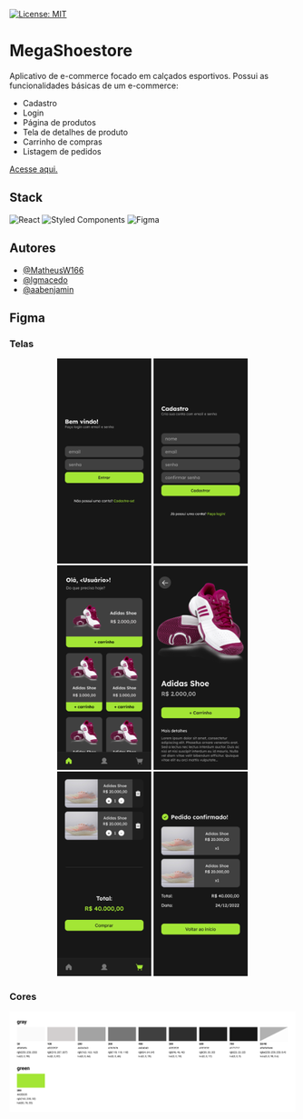 [![License: MIT](https://img.shields.io/badge/License-MIT-yellow.svg)](https://github.com/MatheusW166/mega-shoestore/blob/main/LICENCE)

# MegaShoestore

Aplicativo de e-commerce focado em calçados esportivos. Possui as funcionalidades básicas de um e-commerce:

- Cadastro
- Login
- Página de produtos
- Tela de detalhes de produto
- Carrinho de compras
- Listagem de pedidos

[Acesse aqui.](https://mega-shoestore.vercel.app/home)

## Stack

![React](https://img.shields.io/badge/react-%2320232a.svg?style=for-the-badge&logo=react&logoColor=%2361DAFB) ![Styled Components](https://img.shields.io/badge/styled--components-DB7093?style=for-the-badge&logo=styled-components&logoColor=white) ![Figma](https://img.shields.io/badge/figma-%23F24E1E.svg?style=for-the-badge&logo=figma&logoColor=white)

## Autores

- [@MatheusW166](https://github.com/MatheusW166)
- [@lgmacedo](https://github.com/lgmacedo)
- [@aabenjamin](https://github.com/aabenjamim)

## Figma

### Telas
<div align="center">
  <img width="33%" src="https://github.com/MatheusW166/mega-shoestore/blob/main/refs/login.png" alt="Login" />
  <img width="33%" src="https://github.com/MatheusW166/mega-shoestore/blob/main/refs/register.png" alt="Cadastro" />
  <img width="33%" src="https://github.com/MatheusW166/mega-shoestore/blob/main/refs/home.png" alt="Home" />
  <img width="33%" src="https://github.com/MatheusW166/mega-shoestore/blob/main/refs/details.png" alt="Detalhes" />
  <img width="33%" src="https://github.com/MatheusW166/mega-shoestore/blob/main/refs/cart.png" alt="Carrinho" />
  <img width="33%" src="https://github.com/MatheusW166/mega-shoestore/blob/main/refs/confirmation.png" alt="Pedido realizado" />
</div>

### Cores

<div align="center">
  <img src="https://github.com/MatheusW166/mega-shoestore/blob/main/refs/palette.png" alt="Cores" />
</div>
